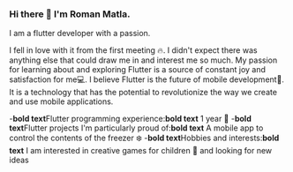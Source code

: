### Hi there 👋 I'm Roman Matla.
I am a flutter developer with a passion.

I fell in love with it from the first meeting :fire:. I didn't expect there was anything else that could draw me in and interest me so much. My passion for learning about and exploring Flutter is a source of constant joy and satisfaction for me:computer:. 
I believe Flutter is the future of mobile development:iphone:. It is a technology that has the potential to revolutionize the way we create and use mobile applications.

-**bold text**Flutter programming experience:**bold text** 1 year :calendar:
-**bold text**Flutter projects I'm particularly proud of:**bold text**  A mobile app to control the contents of the freezer :snowflake:
-**bold text**Hobbies and interests:**bold text** I am interested in creative games for children :baby: and looking for new ideas

<!--
**romanmatla/RomanMatla** is a ✨ _special_ ✨ repository because its `README.md` (this file) appears on your GitHub profile.

Here are some ideas to get you started:

- 🔭 I’m currently working on ...
- 🌱 I’m currently learning ...
- 👯 I’m looking to collaborate on ...
- 🤔 I’m looking for help with ...
- 💬 Ask me about ...
- 📫 How to reach me: ...
- 😄 Pronouns: ...
- ⚡ Fun fact: ...
-->
